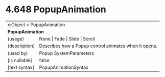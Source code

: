 <html dir="LTR" xmlns:mshelp="http://msdn.microsoft.com/mshelp" xmlns:ddue="http://ddue.schemas.microsoft.com/authoring/2003/5" xmlns:xlink="http://www.w3.org/1999/xlink" xmlns:tool="http://www.microsoft.com/tooltip">

<body>
 <input type="hidden" id="userDataCache" class="userDataStyle">
 <input type="hidden" id="hiddenScrollOffset">
 <img id="dropDownImage" style="display:none; height:0; width:0;" src="../local/drpdown.gif">
 <img id="dropDownHoverImage" style="display:none; height:0; width:0;" src="../local/drpdown_orange.gif">
 <img id="collapseImage" style="display:none; height:0; width:0;" src="../local/collapse.gif">
 <img id="expandImage" style="display:none; height:0; width:0;" src="../local/exp.gif">
 <img id="collapseAllImage" style="display:none; height:0; width:0;" src="../local/collall.gif">
 <img id="expandAllImage" style="display:none; height:0; width:0;" src="../local/expall.gif">
 <img id="copyImage" style="display:none; height:0; width:0;" src="../local/copycode.gif">
 <img id="copyHoverImage" style="display:none; height:0; width:0;" src="../local/copycodeHighlight.gif">
 <div id="header"><h1 class="heading">4.648 PopupAnimation</h1></div>

 <div id="mainSection">
 <div id="mainBody">
 <div id="allHistory" class="saveHistory" onsave="saveAll()" onload="loadAll()"></div>
 <p xmlns:wsd="http://wsdev.schemas.microsoft.com/authoring/2008/2" xmlns:msxsl="urn:schemas-microsoft-com:xslt" xmlns:script="urn:script" xmlns:build="urn:build">
 </p>
 <div id="sectionSection0" class="section" name="collapseableSection">
 <content xmlns="http://ddue.schemas.microsoft.com/authoring/2003/5" xmlns:wsd="http://wsdev.schemas.microsoft.com/authoring/2008/2" xmlns:msxsl="urn:schemas-microsoft-com:xslt" xmlns:script="urn:script" xmlns:build="urn:build">
 </content>
 </div>
 <div id="sectionSection1" class="section" name="collapseableSection">
 <content xmlns="http://ddue.schemas.microsoft.com/authoring/2003/5" xmlns:wsd="http://wsdev.schemas.microsoft.com/authoring/2008/2" xmlns:msxsl="urn:schemas-microsoft-com:xslt" xmlns:script="urn:script" xmlns:build="urn:build">
 <table class="ProtocolAuthoredTable" xmlns="">
 <tr><td colspan="2">
<mshelp:link keywords="86913f34-aa06-4c94-9f09-83936a822fd8" tabindex="0">x:Object</mshelp:link> &gt; <mshelp:link keywords="161a91d2-9acd-4b3c-9c18-1fb7ac716372" tabindex="0">PopupAnimation</mshelp:link> </td>
 </tr>
 <tr><td colspan="2">
 <b>
PopupAnimation </b>
 </td>
 </tr>
 <tr><td><div class="indent0">(usage)</div></td>
 <td><mshelp:link keywords="34cc12e8-0953-49df-8d95-e2d29c0e9972" tabindex="0">None</mshelp:link> | <mshelp:link keywords="34cc12e8-0953-49df-8d95-e2d29c0e9972" tabindex="0">Fade</mshelp:link> | <mshelp:link keywords="34cc12e8-0953-49df-8d95-e2d29c0e9972" tabindex="0">Slide</mshelp:link> | <mshelp:link keywords="34cc12e8-0953-49df-8d95-e2d29c0e9972" tabindex="0">Scroll</mshelp:link> </td>
 </tr>
 <tr><td><div class="indent0">(description)</div></td>
 <td>Describes how a Popup control animates when it opens. </td>
 </tr>
 <tr><td><div class="indent0">(used by)</div></td>
 <td><mshelp:link keywords="1f9b299e-a9a8-416f-9c5f-b0667906e691" tabindex="0">Popup</mshelp:link> <mshelp:link keywords="d969b50c-68d7-4256-b9b0-20632c7e83d0" tabindex="0">SystemParameters</mshelp:link> </td>
 </tr>
 <tr><td><div class="indent0">[is nullable]</div></td>
 <td>false </td>
 </tr>
 <tr><td><div class="indent0">[text syntax]</div></td>
 <td><mshelp:link keywords="34cc12e8-0953-49df-8d95-e2d29c0e9972" tabindex="0">PopupAnimationSyntax</mshelp:link> </td>
 </tr>
</table>
 </content>
 </div>
 <!--[if gte IE 5]>
 <tool:tip element="languageFilterToolTip" avoidmouse="false"/>
 <![endif]-->
 </div>
 <a name="feedback"></a><span></span>
 </div>
</body></html>
